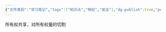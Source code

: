 ```yaml
---
{"文件类别":"学习笔记","tags":["知识点","物权","民法"],"dg-publish":true,"permalink":"/学习笔记studyup/知识点cheese/共有/","dgPassFrontmatter":true,"created":"2024-10-23T23:19:10.493+08:00","updated":"2024-10-25T12:09:28.443+08:00"}
---
```


所有权共享，对所有权量的切割